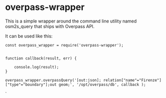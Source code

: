 # overpass-wrapper

This is a simple wrapper around the command line utility named osm2s_query that ships with Overpass API. 

It can be used like this:


    const overpass_wrapper = require('overpass-wrapper');


    function callback(result, err) {

        console.log(result);
    }

    overpass_wrapper.overpassQuery('[out:json]; relation["name"="Firenze"]["type"="boundary"];out geom;', '/opt/overpass/db', callback );
`
